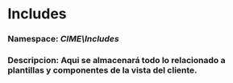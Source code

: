 # Includes
### Namespace: _CIME\Includes_
### **Descripcion:** Aqui se almacenará todo lo relacionado a plantillas y componentes de la vista del cliente.